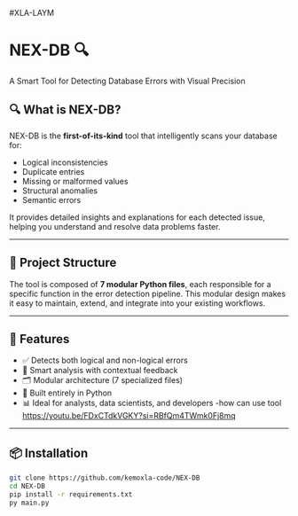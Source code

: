 #XLA-LAYM
# NEX-DB 🔍  
A Smart Tool for Detecting Database Errors with Visual Precision

## 🔍 What is NEX-DB?

NEX-DB is the **first-of-its-kind** tool that intelligently scans your database for:
- Logical inconsistencies
- Duplicate entries
- Missing or malformed values
- Structural anomalies
- Semantic errors

It provides detailed insights and explanations for each detected issue, helping you understand and resolve data problems faster.

---

## 📁 Project Structure

The tool is composed of **7 modular Python files**, each responsible for a specific function in the error detection pipeline. This modular design makes it easy to maintain, extend, and integrate into your existing workflows.

---

## 🚀 Features

- ✅ Detects both logical and non-logical errors
- 🧠 Smart analysis with contextual feedback
- 🗂️ Modular architecture (7 specialized files)
- 🐍 Built entirely in Python
- 📊 Ideal for analysts, data scientists, and developers
-how can use tool https://youtu.be/FDxCTdkVGKY?si=RBfQm4TWmk0Fj8mq
---

## 📦 Installation

```bash
git clone https://github.com/kemoxla-code/NEX-DB
cd NEX-DB
pip install -r requirements.txt
py main.py

